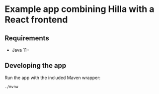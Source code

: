 # Example app combining Hilla with a React frontend

## Requirements

- Java 11+

## Developing the app

Run the app with the included Maven wrapper:

```
./mvnw
```
